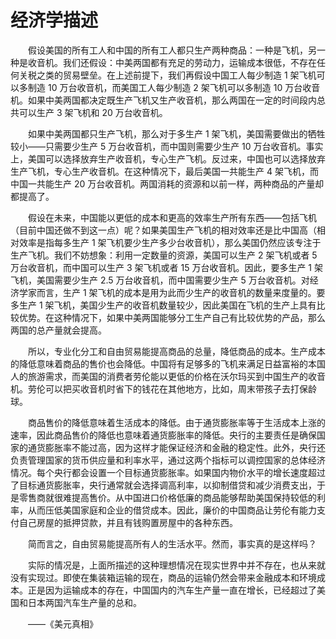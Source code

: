 # 经济学描述

　　假设美国的所有⼯⼈和中国的所有⼯⼈都只⽣产两种商品：⼀种是⻜机，另⼀种是收⾳机。我们还假设：中美两国都有充⾜的劳动⼒，运输成本很低，不存在任何关税之类的贸易壁垒。在上述前提下，我们再假设中国⼯⼈每少制造 1 架⻜机可以多制造 10 万台收⾳机，⽽美国⼯⼈每少制造 2 架⻜机可以多制造 10 万台收⾳机。如果中美两国都决定既⽣产⻜机⼜⽣产收⾳机，那么两国在⼀定的时间段内总共可以⽣产 3 架⻜机和 20 万台收⾳机。



　　如果中美两国都只⽣产⻜机，那么对于多⽣产 1 架⻜机，美国需要做出的牺牲较⼩——只需要少⽣产 5 万台收⾳机，⽽中国则需要少⽣产 10 万台收⾳机。事实上，美国可以选择放弃⽣产收⾳机，专⼼⽣产⻜机。反过来，中国也可以选择放弃⽣产⻜机，专⼼⽣产收⾳机。在这种情况下，最后美国⼀共能⽣产 4 架⻜机，⽽中国⼀共能⽣产 20 万台收⾳机。两国消耗的资源和以前⼀样，两种商品的产量却都提⾼了。



　　假设在未来，中国能以更低的成本和更⾼的效率⽣产所有东⻄——包括⻜机（⽬前中国还做不到这⼀点）呢？如果美国⽣产⻜机的相对效率还是⽐中国⾼（相对效率是指每多⽣产 1 架⻜机要少⽣产多少台收⾳机），那么美国仍然应该专注于⽣产⻜机。我们不妨想象：利⽤⼀定数量的资源，美国可以⽣产 2 架⻜机或者 5 万台收⾳机，⽽中国可以⽣产 3 架⻜机或者 15 万台收⾳机。因此，要多⽣产 1 架⻜机，美国需要少⽣产 2.5 万台收⾳机，⽽中国需要少⽣产 5 万台收⾳机。对经济学家⽽⾔，⽣产 1 架⻜机的成本是⽤为此⽽少⽣产的收⾳机的数量来度量的。要多⽣产 1 架⻜机，美国少⽣产的收⾳机数量较少，因此美国在飞机的⽣产上具有⽐较优势。在这种情况下，如果中美两国能够分⼯⽣产⾃⼰有⽐较优势的产品，那么两国的总产量就会提⾼。



　　所以，专业化分⼯和⾃由贸易能提⾼商品的总量，降低商品的成本。⽣产成本的降低意味着商品的售价也会降低。中国将有⾜够多的⻜机来满⾜⽇益富裕的本国⼈的旅游需求，⽽美国的消费者劳伦能以更低的价格在沃尔玛买到中国⽣产的收⾳机。劳伦可以把买收⾳机时省下的钱花在其他地⽅，⽐如，周末带孩⼦去打保龄球。



　　商品售价的降低意味着⽣活成本的降低。由于通货膨胀率等于⽣活成本上涨的速率，因此商品售价的降低也意味着通货膨胀率的降低。央⾏的主要责任是确保国家的通货膨胀率不能过⾼，因为这样才能保证经济和⾦融的稳定性。此外，央⾏还负责管理国家的货币供应量和利率⽔平，通过这两个指标可以调控国家的总体经济情况。每个央⾏都会设置⼀个⽬标通货膨胀率。如果国内物价⽔平的增⻓速度超过了⽬标通货膨胀率，央⾏通常就会选择调⾼利率，以抑制借贷和减少消费⽀出，于是零售商就很难提⾼售价。从中国进⼝价格低廉的商品能够帮助美国保持较低的利率，从⽽压低美国家庭和企业的借贷成本。因此，廉价的中国商品让劳伦有能⼒⽀付⾃⼰房屋的抵押贷款，并且有钱购置房屋中的各种东⻄。



　　简⽽⾔之，⾃由贸易能提⾼所有⼈的⽣活⽔平。然⽽，事实真的是这样吗？



　　实际的情况是，上⾯所描述的这种理想情况在现实世界中并不存在，也从来就没有实现过。即使在集装箱运输的现在，商品的运输仍然会带来⾦融成本和环境成本。正是因为运输成本的存在，中国国内的汽⻋⽣产量⼀直在增⻓，已经超过了美国和⽇本两国汽⻋⽣产量的总和。





　　——《美元真相》

